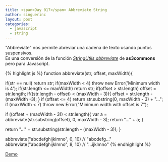 ```yaml
---
title: <span>Day 017</span> Abbreviate String
author: singuerinc
layout: post
categories:
  - javascript
  - string
---
```

"Abbreviate" nos permite abreviar una cadena de texto usando puntos suspensivos.<br/>
Es una conversi&oacute;n de la funci&oacute;n [_StringUtils.abbreviate_](https://github.com/AS3Commons/as3commons-lang/blob/master/src/main/actionscript/org/as3commons/lang/StringUtils.as#L1145) de **as3commons** pero para Javascript.

{% highlight js %}
function abbreviate(str, offset, maxWidth){

  if(str == null) return str;
  if(maxWidth < 4) throw new Error('Minimum width is 4');
  if(str.length <= maxWidth) return str;
  if(offset > str.length) offset = str.length;
  if((str.length - offset) < (maxWidth - 3)){
    offset = str.length - (maxWidth -3);
  }
  if (offset <= 4) return str.substring(0, maxWidth - 3) + "...";
  if (maxWidth < 7)
    throw new Error("Minimum width with offset is 7");

  if ((offset + (maxWidth - 3)) < str.length){
    var a = abbreviate(str.substring(offset), 0, maxWidth - 3);
    return "..." + a;
  }

  return "..." + str.substring(str.length - (maxWidth - 3));
}

abbreviate("abcdefghijklmno", 0, 10) // "abcdefg..."
abbreviate("abcdefghijklmno", 8, 10) // "...ijklmno"
{% endhighlight %}

<a href="/code/day-017/index.html" target="_blank">Demo</a>